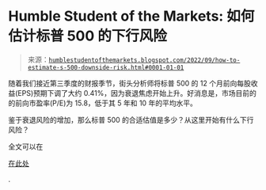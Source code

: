 <!--yml

分类：未分类

日期：2024-05-18 01:38:54

-->

# Humble Student of the Markets: 如何估计标普 500 的下行风险

> 来源：[`humblestudentofthemarkets.blogspot.com/2022/09/how-to-estimate-s-500-downside-risk.html#0001-01-01`](https://humblestudentofthemarkets.blogspot.com/2022/09/how-to-estimate-s-500-downside-risk.html#0001-01-01)

随着我们接近第三季度的财报季节，街头分析师将标普 500 的 12 个月前向每股收益(EPS)预期下调了大约 0.41%，因为衰退焦虑开始上升。好消息是，市场目前的的前向市盈率(P/E)为 15.8，低于其 5 年和 10 年的平均水平。

鉴于衰退风险的增加，那么标普 500 的合适估值是多少？从这里开始有什么下行风险？

全文可以在

[在此处](https://humblestudentofthemarkets.com/2022/09/26/how-to-estimate-sp-500-downside-risk/)

.
